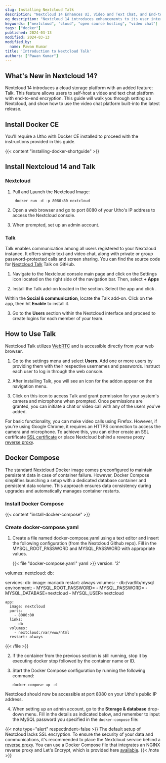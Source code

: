 ```yaml
---
slug: Installing Nextcloud Talk
description: "Nextcloud 14 Enhances UI, Video and Text Chat, and End-to-End Encryption for Cloud Storage: Docker Installation Guide"
og_description: "Nextcloud 14 introduces enhancements to its user interface, video and text chat features, and adds end-to-end encryption to cloud storage. Here's a guide on installing it using Docker."
keywords: ["nextcloud", "cloud", "open source hosting", "video chat"]
tags: ["docker"]
published: 2024-03-13
modified: 2024-03-13
modified_by:
  name: Pawan Kumar
title: 'Introduction to Nextcloud Talk'
authors: ["Pawan Kumar"]
---
```


## What's New in Nextcloud 14?

Nextcloud 14 introduces a cloud storage platform with an added feature: Talk. This feature allows users to self-host a video and text chat platform with end-to-end encryption. This guide will walk you through setting up Nextcloud, and show how to use the video chat platform built-into the latest release.

## Install Docker CE

You'll require a Utho with Docker CE installed to proceed with the instructions provided in this guide.

{{< content "installing-docker-shortguide" >}}

## Install Nextcloud 14 and Talk

### Nextcloud

1. Pull and Launch the Nextcloud Image:

        docker run -d -p 8080:80 nextcloud

2. Open a web browser and go to port 8080 of your Utho's IP address to access the Nextcloud console.

3. When prompted, set up an admin account.

### Talk

Talk enables communication among all users registered to your Nextcloud instance. It offers simple text and video chat, along with private or group password-protected calls and screen sharing. You can find the source code for [Nextcloud Talk](https://github.com/nextcloud/spreed) Talk on GitHub.

1. Navigate to the Nextcloud console main page and click on the Settings icon located on the right side of the navigation bar. Then, select **+ Apps**

2.  Install the Talk add-on located in the  section. Select the app and click .

Within the **Social & communication**, locate the Talk add-on. Click on the app, then hit **Enable** to install it.

3.  Go to the **Users** section within the Nextcloud interface and proceed to create logins for each member of your team.

## How to Use Talk

Nextcloud Talk utilizes [WebRTC](https://simplewebrtc.com/) and is accessible directly from your web browser.

1.  Go to the settings menu and select **Users**. Add one or more users by providing them with their respective usernames and passwords. Instruct each user to log in through the web console.

2.  After installing Talk, you will see an icon for the addon appear on the navigation menu.

3.  Click on this icon to access Talk and grant permission for your system's camera and microphone when prompted. Once permissions are granted, you can initiate a chat or video call with any of the users you've added.

For basic functionality, you can make video calls using Firefox. However, if you're using Google Chrome, it requires an HTTPS connection to access the camera and microphone. To achieve this, you can either create an SSL certificate [SSL certificate](/docs/security/ssl/) or place Nextcloud behind a reverse proxy [reverse proxy](https://docs.nginx.com/nginx/admin-guide/web-server/reverse-proxy/).

## Docker Compose

The standard Nextcloud Docker image comes preconfigured to maintain persistent data in case of container failure. However, Docker Compose simplifies launching a setup with a dedicated database container and persistent data volume. This approach ensures data consistency during upgrades and automatically manages container restarts.

### Install Docker Compose

{{< content "install-docker-compose" >}}

### Create docker-compose.yaml

1.  Create a file named docker-compose.yaml using a text editor and insert the following configuration (from the Nextcloud Github repo). Fill in the MYSQL_ROOT_PASSWORD and MYSQL_PASSWORD with appropriate values.

    {{< file "docker-compose.yaml" yaml >}}
  version: '2'

  volumes:
    nextcloud:
    db:

  services:
    db:
      image: mariadb
      restart: always
      volumes:
        - db:/var/lib/mysql
      environment:
        - MYSQL_ROOT_PASSWORD=
        - MYSQL_PASSWORD=
        - MYSQL_DATABASE=nextcloud
        - MYSQL_USER=nextcloud

    app:
      image: nextcloud
      ports:
        - 8080:80
      links:
        - db
      volumes:
        - nextcloud:/var/www/html
      restart: always
{{< /file >}}

2.  If the container from the previous section is still running, stop it by executing docker stop followed by the container name or ID.

3.  Start the Docker Compose configuration by running the following command:

        docker-compose up -d

 Nextcloud should now be accessible at port 8080 on your Utho's public IP address.

4.  When setting up an admin account, go to the **Storage & database** drop-down menu. Fill in the details as indicated below, and remember to input the MySQL password you specified in the `docker-compose` file:

{{< note type="alert" respectIndent=false >}}
The default setup of Nextcloud lacks SSL encryption. To ensure the security of your data and communications, it's recommended to place the Nextcloud service behind a [reverse proxy](https://docs.nginx.com/nginx/admin-guide/web-server/reverse-proxy/). You can use a Docker Compose file that integrates an NGINX reverse proxy and Let's Encrypt, which is provided here [available](https://github.com/nextcloud/docker/blob/master/.examples/docker-compose/with-nginx-proxy/mariadb/apache/docker-compose.yml).
{{< /note >}}
